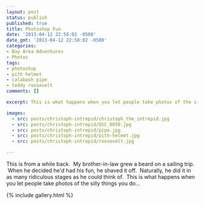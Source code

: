 ```yaml
---
layout: post
status: publish
published: true
title: Photoshop Fun
date: '2013-04-12 22:58:02 -0500'
date_gmt: '2013-04-12 22:58:02 -0500'
categories:
- Bay Area Adventures
- Photos
tags:
- photoshop
- pith helmet
- calabash pipe
- teddy roosevelt
comments: []

excerpt: This is what happens when you let people take photos of the silly things you do.

images: 
  - src: posts/christoph-intrepid/christoph_the_intrepid.jpg
  - src: posts/christoph-intrepid/DSC_0050.jpg
  - src: posts/christoph-intrepid/pipe.jpg
  - src: posts/christoph-intrepid/pith-helmet.jpg
  - src: posts/christoph-intrepid/roosevelt.jpg

---
```


This is from a while back. &nbsp;My brother-in-law grew a beard on a sailing trip. &nbsp;When he decided he'd had his fun, he shaved it off. &nbsp;Naturally, he did it in as many ridiculous stages as he could think of. &nbsp;This is what happens when you let people take photos of the silly things you do...

{% include gallery.html %}